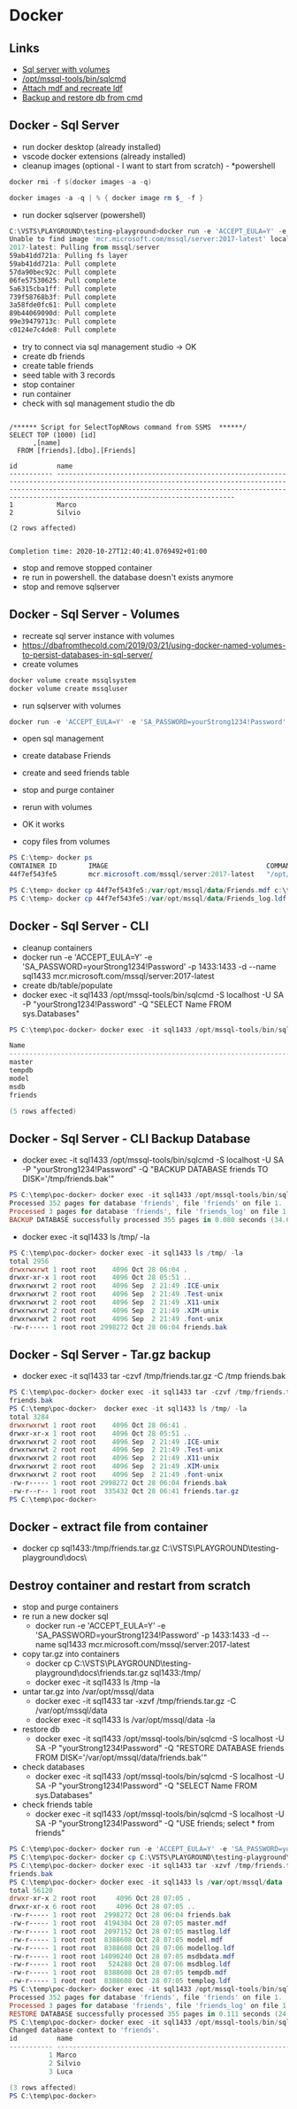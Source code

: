 # Docker 

## Links

 - [Sql server with volumes](https://dbafromthecold.com/2019/03/21/using-docker-named-volumes-to-persist-databases-in-sql-server/)
 - [/opt/mssql-tools/bin/sqlcmd](https://stackoverflow.com/questions/48125560/creating-a-docker-image-with-sql-server-linux-and-a-database-of-my-own-databa)
 - [Attach mdf and recreate ldf](https://stackoverflow.com/questions/38787861/mssql-recreate-ldf-file-for-database)
 - [Backup and restore db from cmd](https://www.howtogeek.com/50295/backup-your-sql-server-database-from-the-command-line/)

## Docker - Sql Server 

 - run docker desktop (already installed)
 - vscode docker extensions (already installed)
 - cleanup images (optional - I want to start from scratch) - *powershell

```powershell
docker rmi -f $(docker images -a -q)
```

```powershell
docker images -a -q | % { docker image rm $_ -f }
```

 - run docker sqlserver (powershell)

```powershell
C:\VSTS\PLAYGROUND\testing-playground>docker run -e 'ACCEPT_EULA=Y' -e 'SA_PASSWORD=yourStrong1234!Password' -p 1433:1433 -d --name sql1433 mcr.microsoft.com/mssql/server:2017-latest
Unable to find image 'mcr.microsoft.com/mssql/server:2017-latest' locally
2017-latest: Pulling from mssql/server
59ab41dd721a: Pulling fs layer
59ab41dd721a: Pull complete
57da90bec92c: Pull complete
06fe57530625: Pull complete
5a6315cba1ff: Pull complete
739f58768b3f: Pull complete
3a58fde0fc61: Pull complete
89b44069090d: Pull complete
99e39479713c: Pull complete
c0124e7c4de8: Pull complete
```

 - try to connect via sql management studio -> OK
 - create db friends
 - create table friends
 - seed table with 3 records
 - stop container
 - run container
 - check with sql management studio the db

```text

/****** Script for SelectTopNRows command from SSMS  ******/
SELECT TOP (1000) [id]
      ,[name]
  FROM [friends].[dbo].[Friends]

id          name
----------- ---------------------------------------------------------------------------------------------------------------------------------------------------------------------------------------------------------------------------------------------------------------
1           Marco
2           Silvio

(2 rows affected)


Completion time: 2020-10-27T12:40:41.0769492+01:00  
```
 - stop and remove stopped container
 - re run in powershell. the database doesn't exists anymore
 - stop and remove sqlserver

## Docker - Sql Server - Volumes

 - recreate sql server instance with volumes
 - https://dbafromthecold.com/2019/03/21/using-docker-named-volumes-to-persist-databases-in-sql-server/
 - create volumes

```powershell
docker volume create mssqlsystem
docker volume create mssqluser
```
 - run sqlserver with volumes

```powershell
docker run -e 'ACCEPT_EULA=Y' -e 'SA_PASSWORD=yourStrong1234!Password' -p 1433:1433 -d --volume mssqlsystem:/var/opt/mssql --volume mssqluser:/var/opt/sqlserver --name testsqlserver mcr.microsoft.com/mssql/server:2017-latest
```

 - open sql management
 - create database Friends
 - create and seed friends table
 - stop and purge container
 - rerun with volumes
 - OK it works

 - copy files from volumes

```powershell
PS C:\temp> docker ps
CONTAINER ID        IMAGE                                        COMMAND                  CREATED             STATUS              PORTS                    NAMES
44f7ef543fe5        mcr.microsoft.com/mssql/server:2017-latest   "/opt/mssql/bin/nonr…"   9 minutes ago       Up 9 minutes        0.0.0.0:1433->1433/tcp   testsqlserver

PS C:\temp> docker cp 44f7ef543fe5:/var/opt/mssql/data/Friends.mdf c:\temp\poc-docker
PS C:\temp> docker cp 44f7ef543fe5:/var/opt/mssql/data/Friends_log.ldf c:\temp\poc-docker
```

## Docker - Sql Server - CLI

 - cleanup containers
 - docker run -e 'ACCEPT_EULA=Y' -e 'SA_PASSWORD=yourStrong1234!Password' -p 1433:1433 -d --name sql1433 mcr.microsoft.com/mssql/server:2017-latest
 - create db/table/populate
 - docker exec -it sql1433 /opt/mssql-tools/bin/sqlcmd -S localhost -U SA -P "yourStrong1234!Password" -Q "SELECT Name FROM sys.Databases"

```powershell
PS C:\temp\poc-docker> docker exec -it sql1433 /opt/mssql-tools/bin/sqlcmd -S localhost -U SA -P "yourStrong1234!Password" -Q "SELECT Name FROM sys.Databases"

Name                                                                                                                    
--------------------------------------------------------------------------------------------------------------------------------
master                                                                                                                  
tempdb                                                                                                                  
model                                                                                                                   
msdb                                                                                                                    
friends                                                                                                                 

(5 rows affected)
```

## Docker - Sql Server - CLI Backup Database
 
 - docker exec -it sql1433 /opt/mssql-tools/bin/sqlcmd -S localhost -U SA -P "yourStrong1234!Password" -Q "BACKUP DATABASE friends TO DISK='/tmp/friends.bak'"


```powershell
PS C:\temp\poc-docker> docker exec -it sql1433 /opt/mssql-tools/bin/sqlcmd -S localhost -U SA -P "yourStrong1234!Password" -Q "BACKUP DATABASE friends TO DISK='/tmp/friends.bak'"                                                              
Processed 352 pages for database 'friends', file 'friends' on file 1.
Processed 3 pages for database 'friends', file 'friends_log' on file 1.
BACKUP DATABASE successfully processed 355 pages in 0.080 seconds (34.667 MB/sec).
```
 - docker exec -it sql1433 ls /tmp/ -la

```powershell
PS C:\temp\poc-docker> docker exec -it sql1433 ls /tmp/ -la                                                             
total 2956
drwxrwxrwt 1 root root    4096 Oct 28 06:04 .
drwxr-xr-x 1 root root    4096 Oct 28 05:51 ..
drwxrwxrwt 2 root root    4096 Sep  2 21:49 .ICE-unix
drwxrwxrwt 2 root root    4096 Sep  2 21:49 .Test-unix
drwxrwxrwt 2 root root    4096 Sep  2 21:49 .X11-unix
drwxrwxrwt 2 root root    4096 Sep  2 21:49 .XIM-unix
drwxrwxrwt 2 root root    4096 Sep  2 21:49 .font-unix
-rw-r----- 1 root root 2998272 Oct 28 06:04 friends.bak
```

## Docker - Sql Server - Tar.gz backup

 - docker exec -it sql1433 tar -czvf /tmp/friends.tar.gz -C /tmp friends.bak 

```powershell
PS C:\temp\poc-docker> docker exec -it sql1433 tar -czvf /tmp/friends.tar.gz -C /tmp friends.bak                        
friends.bak
PS C:\temp\poc-docker>  docker exec -it sql1433 ls /tmp/ -la                                                            
total 3284
drwxrwxrwt 1 root root    4096 Oct 28 06:41 .
drwxr-xr-x 1 root root    4096 Oct 28 05:51 ..
drwxrwxrwt 2 root root    4096 Sep  2 21:49 .ICE-unix
drwxrwxrwt 2 root root    4096 Sep  2 21:49 .Test-unix
drwxrwxrwt 2 root root    4096 Sep  2 21:49 .X11-unix
drwxrwxrwt 2 root root    4096 Sep  2 21:49 .XIM-unix
drwxrwxrwt 2 root root    4096 Sep  2 21:49 .font-unix
-rw-r----- 1 root root 2998272 Oct 28 06:04 friends.bak
-rw-r--r-- 1 root root  335432 Oct 28 06:41 friends.tar.gz
PS C:\temp\poc-docker>   
```

## Docker - extract file from container

 - docker cp sql1433:/tmp/friends.tar.gz C:\VSTS\PLAYGROUND\testing-playground\docs\

## Destroy container and restart from scratch

 - stop and purge containers
 - re run a new docker sql
   - docker run -e 'ACCEPT_EULA=Y' -e 'SA_PASSWORD=yourStrong1234!Password' -p 1433:1433 -d --name sql1433 mcr.microsoft.com/mssql/server:2017-latest 
 - copy tar.gz into containers
   - docker cp C:\VSTS\PLAYGROUND\testing-playground\docs\friends.tar.gz sql1433:/tmp/
   - docker exec -it sql1433 ls /tmp -la
 - untar tar.gz into /var/opt/mssql/data
   - docker exec -it sql1433 tar -xzvf /tmp/friends.tar.gz -C /var/opt/mssql/data
   - docker exec -it sql1433 ls /var/opt/mssql/data -la
 - restore db
   - docker exec -it sql1433 /opt/mssql-tools/bin/sqlcmd -S localhost -U SA -P "yourStrong1234!Password" -Q "RESTORE DATABASE friends FROM DISK='/var/opt/mssql/data/friends.bak'"
 - check databases
   - docker exec -it sql1433 /opt/mssql-tools/bin/sqlcmd -S localhost -U SA -P "yourStrong1234!Password" -Q "SELECT Name FROM sys.Databases"
 - check friends table
   - docker exec -it sql1433 /opt/mssql-tools/bin/sqlcmd -S localhost -U SA -P "yourStrong1234!Password" -Q "USE friends; select * from friends"

```powershell
PS C:\temp\poc-docker> docker run -e 'ACCEPT_EULA=Y' -e 'SA_PASSWORD=yourStrong1234!Password' -p 1433:1433 -d --name sql1433 mcr.microsoft.com/mssql/server:2017-latest                                                                         4f069b3973b845b36e63bd7cddd0188bb6d0df1d95a43955a3d86edca15fa4a0
PS C:\temp\poc-docker> docker cp C:\VSTS\PLAYGROUND\testing-playground\docs\friends.tar.gz sql1433:/tmp/                
PS C:\temp\poc-docker> docker exec -it sql1433 tar -xzvf /tmp/friends.tar.gz -C /var/opt/mssql/data                     
friends.bak
PS C:\temp\poc-docker> docker exec -it sql1433 ls /var/opt/mssql/data -la                                               
total 56120
drwxr-xr-x 2 root root     4096 Oct 28 07:05 .
drwxr-xr-x 6 root root     4096 Oct 28 07:05 ..
-rw-r----- 1 root root  2998272 Oct 28 06:04 friends.bak
-rw-r----- 1 root root  4194304 Oct 28 07:05 master.mdf
-rw-r----- 1 root root  2097152 Oct 28 07:05 mastlog.ldf
-rw-r----- 1 root root  8388608 Oct 28 07:05 model.mdf
-rw-r----- 1 root root  8388608 Oct 28 07:06 modellog.ldf
-rw-r----- 1 root root 14090240 Oct 28 07:05 msdbdata.mdf
-rw-r----- 1 root root   524288 Oct 28 07:06 msdblog.ldf
-rw-r----- 1 root root  8388608 Oct 28 07:05 tempdb.mdf
-rw-r----- 1 root root  8388608 Oct 28 07:05 templog.ldf
PS C:\temp\poc-docker> docker exec -it sql1433 /opt/mssql-tools/bin/sqlcmd -S localhost -U SA -P "yourStrong1234!Password" -Q "RESTORE DATABASE friends FROM DISK='/var/opt/mssql/data/friends.bak'"                                            
Processed 352 pages for database 'friends', file 'friends' on file 1.
Processed 3 pages for database 'friends', file 'friends_log' on file 1.
RESTORE DATABASE successfully processed 355 pages in 0.111 seconds (24.985 MB/sec).
PS C:\temp\poc-docker> docker exec -it sql1433 /opt/mssql-tools/bin/sqlcmd -S localhost -U SA -P "yourStrong1234!Password" -Q "USE friends; select * from friends"                                                                              
Changed database context to 'friends'.
id          name                                                                                                                                                                                                                                
----------- ---------------------------------------------------------------------------------------------------------------------------------------------------------------------------------------------------------------------------------------------------------------
          1 Marco                                                                                                                                                                                                                               
          2 Silvio                                                                                                                                                                                                                              
          3 Luca                                                                                                                                                                                                                                

(3 rows affected)
PS C:\temp\poc-docker>                                                                                                                                 
```